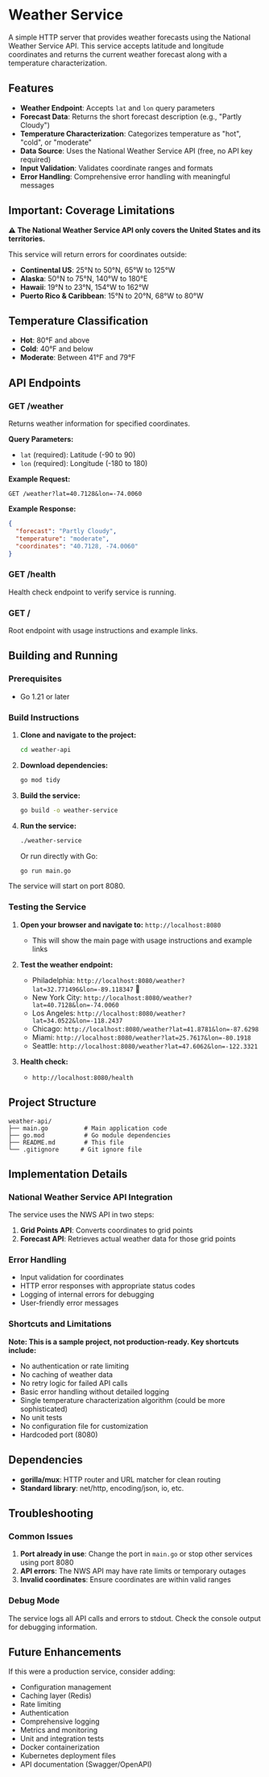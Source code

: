 # Weather Service

A simple HTTP server that provides weather forecasts using the National Weather Service API. This service accepts latitude and longitude coordinates and returns the current weather forecast along with a temperature characterization.

## Features

- **Weather Endpoint**: Accepts `lat` and `lon` query parameters
- **Forecast Data**: Returns the short forecast description (e.g., "Partly Cloudy")
- **Temperature Characterization**: Categorizes temperature as "hot", "cold", or "moderate"
- **Data Source**: Uses the National Weather Service API (free, no API key required)
- **Input Validation**: Validates coordinate ranges and formats
- **Error Handling**: Comprehensive error handling with meaningful messages

## Important: Coverage Limitations

**⚠️ The National Weather Service API only covers the United States and its territories.**

This service will return errors for coordinates outside:
- **Continental US**: 25°N to 50°N, 65°W to 125°W
- **Alaska**: 50°N to 75°N, 140°W to 180°E
- **Hawaii**: 19°N to 23°N, 154°W to 162°W
- **Puerto Rico & Caribbean**: 15°N to 20°N, 68°W to 80°W

## Temperature Classification

- **Hot**: 80°F and above
- **Cold**: 40°F and below  
- **Moderate**: Between 41°F and 79°F

## API Endpoints

### GET /weather
Returns weather information for specified coordinates.

**Query Parameters:**
- `lat` (required): Latitude (-90 to 90)
- `lon` (required): Longitude (-180 to 180)

**Example Request:**
```
GET /weather?lat=40.7128&lon=-74.0060
```

**Example Response:**
```json
{
  "forecast": "Partly Cloudy",
  "temperature": "moderate",
  "coordinates": "40.7128, -74.0060"
}
```

### GET /health
Health check endpoint to verify service is running.

### GET /
Root endpoint with usage instructions and example links.

## Building and Running

### Prerequisites
- Go 1.21 or later

### Build Instructions

1. **Clone and navigate to the project:**
   ```bash
   cd weather-api
   ```

2. **Download dependencies:**
   ```bash
   go mod tidy
   ```

3. **Build the service:**
   ```bash
   go build -o weather-service
   ```

4. **Run the service:**
   ```bash
   ./weather-service
   ```

   Or run directly with Go:
   ```bash
   go run main.go
   ```

The service will start on port 8080.

### Testing the Service

1. **Open your browser and navigate to:** `http://localhost:8080`
   - This will show the main page with usage instructions and example links

2. **Test the weather endpoint:**
   - Philadelphia: `http://localhost:8080/weather?lat=32.771496&lon=-89.118347` 🦅 
   - New York City: `http://localhost:8080/weather?lat=40.7128&lon=-74.0060`
   - Los Angeles: `http://localhost:8080/weather?lat=34.0522&lon=-118.2437`
   - Chicago: `http://localhost:8080/weather?lat=41.8781&lon=-87.6298`
   - Miami: `http://localhost:8080/weather?lat=25.7617&lon=-80.1918`
   - Seattle: `http://localhost:8080/weather?lat=47.6062&lon=-122.3321`

3. **Health check:**
   - `http://localhost:8080/health`

## Project Structure

```
weather-api/
├── main.go          # Main application code
├── go.mod           # Go module dependencies
├── README.md        # This file
└── .gitignore      # Git ignore file
```

## Implementation Details

### National Weather Service API Integration

The service uses the NWS API in two steps:
1. **Grid Points API**: Converts coordinates to grid points
2. **Forecast API**: Retrieves actual weather data for those grid points

### Error Handling

- Input validation for coordinates
- HTTP error responses with appropriate status codes
- Logging of internal errors for debugging
- User-friendly error messages

### Shortcuts and Limitations

**Note: This is a sample project, not production-ready. Key shortcuts include:**

- No authentication or rate limiting
- No caching of weather data
- No retry logic for failed API calls
- Basic error handling without detailed logging
- Single temperature characterization algorithm (could be more sophisticated)
- No unit tests
- No configuration file for customization
- Hardcoded port (8080)

## Dependencies

- **gorilla/mux**: HTTP router and URL matcher for clean routing
- **Standard library**: net/http, encoding/json, io, etc.

## Troubleshooting

### Common Issues

1. **Port already in use**: Change the port in `main.go` or stop other services using port 8080
2. **API errors**: The NWS API may have rate limits or temporary outages
3. **Invalid coordinates**: Ensure coordinates are within valid ranges

### Debug Mode

The service logs all API calls and errors to stdout. Check the console output for debugging information.

## Future Enhancements

If this were a production service, consider adding:
- Configuration management
- Caching layer (Redis)
- Rate limiting
- Authentication
- Comprehensive logging
- Metrics and monitoring
- Unit and integration tests
- Docker containerization
- Kubernetes deployment files
- API documentation (Swagger/OpenAPI)
